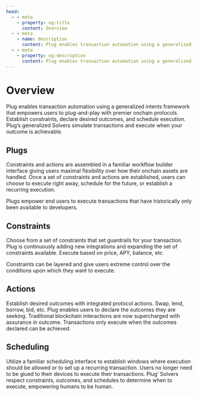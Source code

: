 ```yaml
---
head:
  - - meta
    - property: og:title
      content: Overview
  - - meta
    - name: description
      content: Plug enables transaction automation using a generalized intents framework that empowers users to plug-and-play with premier onchain protocols. Establish constraints, declare desired outcomes, and schedule execution. Plug’s generalized solvers simulate transactions and execute when your outcome is achievable.
  - - meta
    - property: og:description
      content: Plug enables transaction automation using a generalized intents framework that empowers users to plug-and-play with premier onchain protocols. Establish constraints, declare desired outcomes, and schedule execution. Plug’s generalized solvers simulate transactions and execute when your outcome is achievable.
---
```


# Overview

Plug enables transaction automation using a generalized intents framework that empowers users to plug-and-play with premier onchain protocols. Establish constraints, declare desired outcomes, and schedule execution. Plug’s generalized Solvers simulate transactions and execute when your outcome is achievable.

## Plugs

Constraints and actions are assembled in a familiar workflow builder interface giving users maximal flexibility over how their onchain assets are handled. Once a set of constraints and actions are established, users can choose to execute right away, schedule for the future, or establish a recurring execution.

Plugs empower end users to execute transactions that have historically only been available to developers.

## Constraints

Choose from a set of constraints that set guardrails for your transaction. Plug is continuously adding new integrations and expanding the set of constraints available. Execute based on price, APY, balance, etc.

Constraints can be layered and give users extreme control over the conditions upon which they want to execute.

## Actions

Establish desired outcomes with integrated protocol actions. Swap, lend, borrow, bid, etc. Plug enables users to declare the outcomes they are seeking. Traditional blockchain interactions are now supercharged with assurance in outcome. Transactions only execute when the outcomes declared can be achieved.

## Scheduling

Utilize a familiar scheduling interface to establish windows where execution should be allowed or to set up a recurring transaction. Users no longer need to be glued to their devices to execute their transactions. Plug’ Solvers respect constraints, outcomes, and schedules to determine when to execute, empowering humans to be human.

